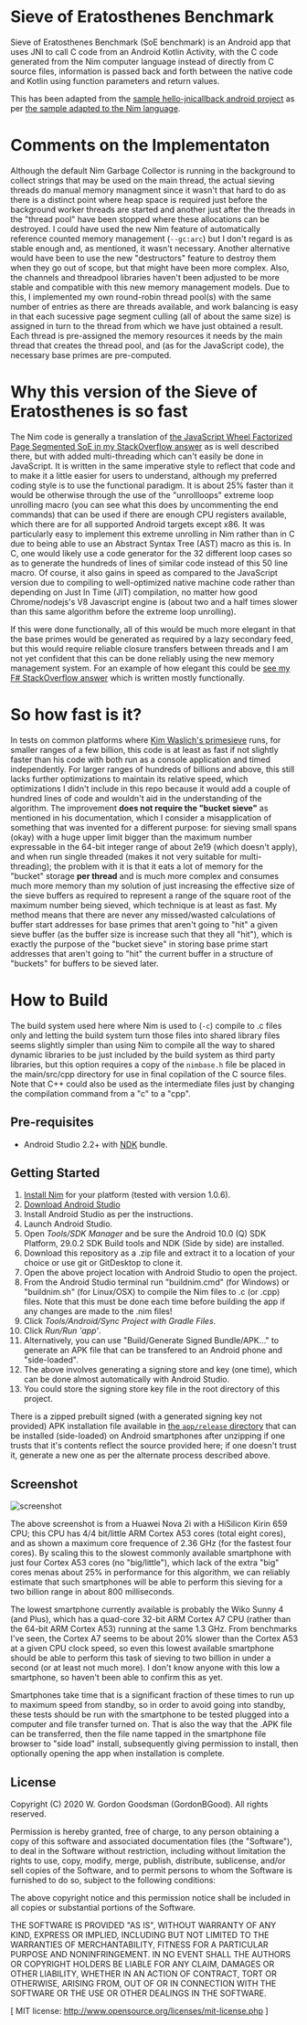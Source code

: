 Sieve of Eratosthenes Benchmark
===============================
Sieve of Eratosthenes Benchmark (SoE benchmark) is an Android app that uses JNI to call C code from an Android Kotlin Activity, with the C code generated from the Nim computer language instead of directly from C source files, information is passed back and forth between the native code and Kotlin using function parameters and return values.

This has been adapted from the [sample hello-jnicallback android project](https://github.com/android/ndk-samples/tree/master/hello-jnicallback) as per [the sample adapted to the Nim language](https://github.com/GordonBGood/NimHelloJNICallback).

Comments on the Implementaton
=============================
Although the default Nim Garbage Collector is running in the background to collect strings that may be used on the main thread, the actual sieving threads do manual memory managment since it wasn't that hard to do as there is a distinct point where heap space is required just before the background worker threads are started and another just after the threads in the "thread pool" have been stopped where these allocations can be destroyed.  I could have used the new Nim feature of automatically reference counted memory management (`--gc:arc`) but I don't regard is as stable enough and, as mentioned, it wasn't necessary.  Another alternative would have been to use the new "destructors" feature to destroy them when they go out of scope, but that might have been more complex.  Also, the channels and threadpool libraries haven't been adjusted to be more stable and compatible with this new memory management models.  Due to this, I implemented my own round-robin thread pool(s) with the same number of entries as there are threads available, and work balancing is easy in that each sucessive page segment culling (all of about the same size) is assigned in turn to the thread from which we have just obtained a result.  Each thread is pre-assigned the memory resources it needs by the main thread that creates the thread pool, and (as for the JavaScript code), the necessary base primes are pre-computed.

Why this version of the Sieve of Eratosthenes is so fast
========================================================
The Nim code is generally a translation of [the JavaScript Wheel Factorized Page Segmented SoE in my StackOverflow answer](https://stackoverflow.com/a/57108107/549617) as is well described there, but with added multi-threading which can't easily be done in JavaScript.  It is written in the same imperative style to reflect that code and to make it a little easier for users to understand, although my preferred coding style is to use the functional paradigm.  It is about 25% faster than it would be otherwise through the use of the "unrollloops" extreme loop unrolling macro (you can see what this does by uncommenting the end commands) that can be used if there are enough CPU registers available, which there are for all supported Android targets except x86.  It was particularly easy to implement this extreme unrolling in Nim rather than in C due to being able to use an Abstract Syntax Tree (AST) macro as this is.  In C, one would likely use a code generator for the 32 different loop cases so as to generate the hundreds of lines of similar code instead of this 50 line macro.  Of course, it also gains in speed as compared to the JavaScript version due to compiling to well-optimized native machine code rather than depending on Just In Time (JIT) compilation, no matter how good Chrome/nodejs's V8 Javascript engine is (about two and a half times slower than this same algorithm before the extreme loop unrolling).

If this were done functionally, all of this would be much more elegant in that the base primes would be generated as required by a lazy secondary feed, but this would require reliable closure transfers between threads and I am not yet confident that this can be done reliably using the new memory management system.  For an example of how elegant this could be [see my F# StackOverflow answer](https://stackoverflow.com/a/61057615/549617) which is written mostly functionally.

So how fast is it?
==================
In tests on common platforms where [Kim Waslich's primesieve](https://github.com/kimwalisch/primesieve) runs, for smaller ranges of a few billion, this code is at least as fast if not slightly faster than his code with both run as a console application and timed independently.  For larger ranges of hundreds of billions and above, this still lacks further optimizations to maintain its relative speed, which optimizations I didn't include in this repo because it would add a couple of hundred lines of code and wouldn't aid in the understanding of the algorithm.  The improvement <B>does not require the "bucket sieve"</B> as mentioned in his documentation, which I consider a misapplication of something that was invented for a different purpose:  for sieving small spans (okay) with a huge upper limit bigger than the maximum number expressable in the 64-bit integer range of about 2e19 (which doesn't apply), and when run single threaded (makes it not very suitable for multi-threading); the problem with it is that it eats a lot of memory for the "bucket" storage <B>per thread</B> and is much more complex and consumes much more memory than my solution of just increasing the effective size of the sieve buffers as required to represent a range of the square root of the maximum number being sieved, which technique is at least as fast.  My method means that there are never any missed/wasted calculations of buffer start addresses for base primes that aren't going to "hit" a given sieve buffer (as the buffer size is increase such that they all "hit"), which is exactly the purpose of the "bucket sieve" in storing base prime start addresses that aren't going to "hit" the current buffer in a structure of "buckets" for buffers to be sieved later.

How to Build
============
The build system used here where Nim is used to (`-c`) compile to .c files only and letting the build system turn those files into shared library files seems slightly simpler than using Nim to compile all the way to shared dynamic libraries to be just included by the build system as third party libraries, but this option requires a copy of the `nimbase.h` file be placed in the main/src/cpp directory for use in final copilation of the C source files.  Note that C++ could also be used as the intermediate files just by changing the compilation command from a "c" to a "cpp".

Pre-requisites
--------------
- Android Studio 2.2+ with [NDK](https://developer.android.com/ndk/) bundle.

Getting Started
---------------
1. [Install Nim](https://nim-lang.org/install.html) for your platform (tested with version 1.0.6).
1. [Download Android Studio](https://developer.android.com/sdk/index.html)
1. Install Android Studio as per the instructions.
1. Launch Android Studio.
1. Open *Tools/SDK Manager* and be sure the Android 10.0 (Q) SDK Platform, 29.0.2 SDK Build tools and NDK (Side by side) are installed.
1. Download this repository as a .zip file and extract it to a location of your choice or use git or GitDesktop to clone it.
1. Open the above project location with Android Studio to open the project.
1. From the Android Studio terminal run "buildnim.cmd" (for Windows) or "buildnim.sh" (for Linux/OSX) to compile the Nim files to .c (or .cpp) files.  Note that this must be done each time before building the app if any changes are made to the .nim files!
1. Click *Tools/Android/Sync Project with Gradle Files*.
1. Click *Run/Run 'app'*.
1. Alternatively, you can use "Build/Generate Signed Bundle/APK..." to generate an APK file that can be transfered to an Android phone and "side-loaded".
1. The above involves generating a signing store and key (one time), which can be done almost automatically with Android Studio.
1. You could store the signing store key file in the root directory of this project.

There is a zipped prebuilt signed (with a generated signing key not provided) APK installation file available in [the `app/release` directory](https://github.com/GordonBGood/SieveofEratosthenesBenchmark/blob/master/app/release/SoEBenchmarkAndroid.zip) that can be installed (side-loaded) on Android smartphones after unzipping if one trusts that it's contents reflect the source provided here; if one doesn't trust it, generate a new one as per the alternate process described above.

Screenshot
----------
![screenshot](Screenshot.jpg)

The above screenshot is from a Huawei Nova 2i with a HiSilicon Kirin 659 CPU; this CPU has 4/4 bit/little ARM Cortex A53 cores (total eight cores), and as shown a maximum core frequence of 2.36 GHz (for the fastest four cores).  By scaling this to the slowest commonly available smartphone with just four Cortex A53 cores (no "big/little"), which lack of the extra "big" cores menas about 25% in performance for this algorithm, we can reliably estimate that such smartphones will be able to perform this sieving for a two billion range in about 800 milliseconds.

The lowest smartphone currently available is probably the Wiko Sunny 4 (and Plus), which has a quad-core 32-bit ARM Cortex A7 CPU (rather than the 64-bit ARM Cortex A53) running at the same 1.3 GHz.  From benchmarks I've seen, the Cortex A7 seems to be about 20% slower than the Cortex A53 at a given CPU clock speed, so even this lowest available smartphone should be able to perform this task of sieving to two billion in under a second (or at least not much more).  I don't know anyone with this low a smartphone, so haven't been able to confirm this as yet.

Smartphones take time that is a significant fraction of these times to run up to maximum speed from standby, so in order to avoid going into standby, these tests should be run with the smartphone to be tested plugged into a computer and file transfer turned on.  That is also the way that the .APK file can be transferred, then the file name tapped in the smartphone file browser to "side load" install, subsequently giving permission to install, then optionally opening the app when installation is complete.

License
-------
Copyright (C) 2020 W. Gordon Goodsman (GordonBGood). All rights reserved.

Permission is hereby granted, free of charge, to any person obtaining a copy
of this software and associated documentation files (the "Software"), to deal
in the Software without restriction, including without limitation the rights
to use, copy, modify, merge, publish, distribute, sublicense, and/or sell
copies of the Software, and to permit persons to whom the Software is
furnished to do so, subject to the following conditions:

The above copyright notice and this permission notice shall be included in
all copies or substantial portions of the Software.

THE SOFTWARE IS PROVIDED "AS IS", WITHOUT WARRANTY OF ANY KIND, EXPRESS OR
IMPLIED, INCLUDING BUT NOT LIMITED TO THE WARRANTIES OF MERCHANTABILITY,
FITNESS FOR A PARTICULAR PURPOSE AND NONINFRINGEMENT. IN NO EVENT SHALL THE
AUTHORS OR COPYRIGHT HOLDERS BE LIABLE FOR ANY CLAIM, DAMAGES OR OTHER
LIABILITY, WHETHER IN AN ACTION OF CONTRACT, TORT OR OTHERWISE, ARISING FROM,
OUT OF OR IN CONNECTION WITH THE SOFTWARE OR THE USE OR OTHER DEALINGS IN
THE SOFTWARE.

[ MIT license: http://www.opensource.org/licenses/mit-license.php ]
